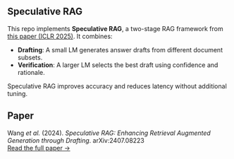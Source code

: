 ## Speculative RAG

This repo implements **Speculative RAG**, a two-stage RAG framework from [this paper (ICLR 2025)](https://arxiv.org/pdf/2407.08223). It combines:

- **Drafting**: A small LM generates answer drafts from different document subsets.
- **Verification**: A larger LM selects the best draft using confidence and rationale.

Speculative RAG improves accuracy and reduces latency without additional tuning.

## Paper

Wang *et al.* (2024). *Speculative RAG: Enhancing Retrieval Augmented Generation through Drafting*. arXiv:2407.08223   
[Read the full paper →](https://arxiv.org/abs/2407.08223)